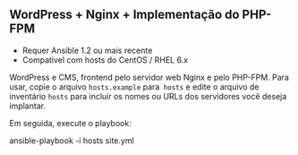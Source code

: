 ## WordPress + Nginx + Implementação do PHP-FPM

- Requer Ansible 1.2 ou mais recente
- Compativel com hosts do CentOS / RHEL 6.x

WordPress e CMS, frontend pelo servidor web Nginx e pelo
PHP-FPM. Para usar, copie o arquivo `hosts.example` para` hosts` e
edite o arquivo de inventário `hosts` para incluir os nomes ou URLs dos servidores
você deseja implantar.

Em seguida, execute o playbook:

ansible-playbook -i hosts site.yml
